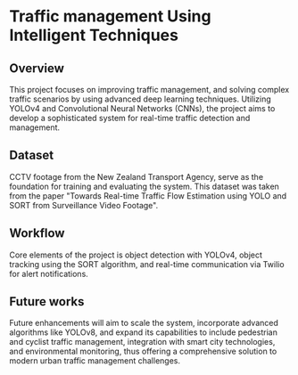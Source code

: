 # Traffic management Using Intelligent Techniques
## Overview
This project focuses on improving traffic management, and solving complex traffic scenarios by using advanced deep learning techniques. Utilizing YOLOv4 and Convolutional Neural Networks (CNNs), the project aims to develop a sophisticated system for real-time traffic detection and management. 
## Dataset
CCTV footage from the New Zealand Transport Agency, serve as the foundation for training and evaluating the system. This dataset was taken from the paper "Towards Real-time Traffic Flow Estimation using YOLO and SORT from Surveillance Video Footage".
## Workflow
Core elements of the project is object detection with YOLOv4, object tracking using the SORT algorithm, and real-time communication via Twilio for alert notifications. 
## Future works
Future enhancements will aim to scale the system, incorporate advanced algorithms like YOLOv8, and expand its capabilities to include pedestrian and cyclist traffic management, integration with smart city technologies, and environmental monitoring, thus offering a comprehensive solution to modern urban traffic management challenges. 
